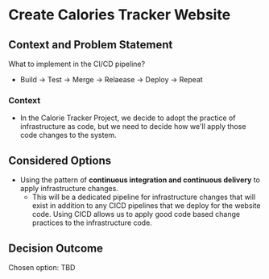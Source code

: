 # Create Calories Tracker Website

## Context and Problem Statement
What to implement in the CI/CD pipeline? 
- Build -> Test -> Merge -> Relaease -> Deploy -> Repeat

### Context
- In the Calorie Tracker Project, we decide to adopt the practice of infrastructure as code, but we need to decide how we'll apply those code changes to the system.

## Considered Options

* Using the pattern of **continuous integration and continuous delivery** to apply infrastructure changes. 
  * This will be a dedicated pipeline for infrastructure changes that will exist in addition to any CICD pipelines that we deploy for the website code. Using CICD allows us to apply good code based change practices to the infrastructure code.

## Decision Outcome

Chosen option: TBD
